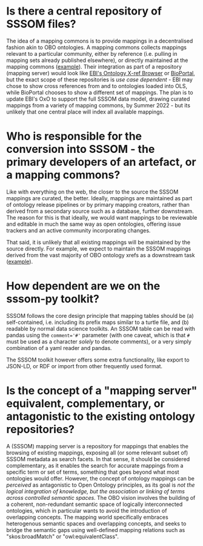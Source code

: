 # Is there a central repository of SSSOM files?
The idea of a mapping commons is to provide mappings in a decentralised fashion akin to OBO ontologies. A mapping commons collects 
mappings relevant to a particular community, either by reference (i.e. pulling in mapping sets already published elsewhere), or directly
maintained at the mapping commons ([example](https://github.com/mapping-commons/mh_mapping_initiative)). 
Their integration as part of a repository (mapping server) would look like [EBI's Ontology X-ref Browser](https://www.ebi.ac.uk/spot/oxo/) 
or [BioPortal](https://www.bioontology.org/wiki/BioPortal_Mappings),
but the exact scope of these repositories is _use case dependent_ - EBI may chose to show cross references from and to ontologies loaded into OLS, 
while BioPortal chooses to show a different set of mappings. The plan is to update EBI's OxO to support the full SSSOM data model, drawing curated
mappings from a variety of mapping commons, by Summer 2022 - but its unlikely that one central place will index all available mappings.

# Who is responsible for the conversion into SSSOM - the primary developers of an artefact, or a mapping commons?
Like with everything on the web, the closer to the source the SSSOM mappings are curated, the better. Ideally, mappings are maintained as 
part of ontology release pipelines or by primary mapping creators, rather than derived from a secondary source such as a database, further downstream.
The reason for this is that ideally, we would want mappings to be reviewable and editable in much the same way as open ontologies, 
offering issue trackers and an active community incorporating changes.

That said, it is unlikely that all existing mappings will be maintained by the source directly. For example, we expect to maintain the SSSOM mappings
derived from the vast majority of OBO ontology xrefs as a downstream task ([example](https://github.com/mapping-commons/ols-mapping-commons)).

# How dependent are we on the sssom-py toolkit?
SSSOM follows the core design principle that mapping tables should be (a) self-contained, i.e. including its prefix maps similar to a turtle file, 
and (b) readable by normal data science toolkits. An SSSOM table can be read with pandas using the `comment='#'` parameter 
(with one caveat, which is that `#` must be used as a character _solely_ to denote comments), or a very simply combination of a yaml reader and pandas. 

The SSSOM toolkit however offers some extra functionality, like export to JSON-LD, or RDF or import from other frequently used format.

# Is the concept of a "mapping server" equivalent, complementary, or antagonistic to the existing ontology repositories? 
A (SSSOM) mapping server is a repository for mappings that enables the browsing of existing mappings, exposing all (or some relevant subset of) SSSOM metadata as search
facets. In that sense, it should be considered complementary, as it enables the search for accurate mappings from a specific term or set of terms,
something that goes beyond what most ontologies would offer. However, the concept of ontology mappings can be _perceived_ as antagonistic to Open Ontology
principles, as its goal is _not the logical integration of knowledge, but the association or linking of terms across controlled semantic spaces_. 
The OBO vision involves the building of a coherent, non-redundant semantic space of logically interconnected ontologies, which in particular
wants to avoid the introduction of overlapping concepts. The mapping world specifically embraces heterogenous semantic spaces and overlapping concepts,
and seeks to bridge the semantic gaps using well-defined mapping relations such as "skos:broadMatch" or "owl:equivalentClass".
